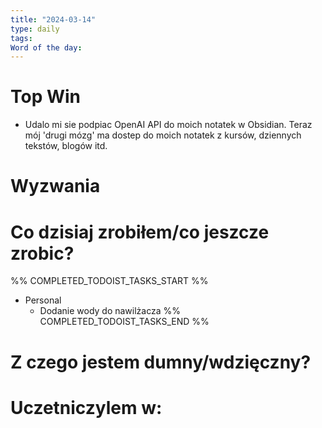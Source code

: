 ```yaml
---
title: "2024-03-14"
type: daily
tags: 
Word of the day:
---
```

# Top Win
- Udalo mi sie podpiac OpenAI API do moich notatek w Obsidian. Teraz mój 'drugi mózg' ma dostep do moich notatek z kursów, dziennych tekstów, blogów itd.
# Wyzwania


# Co dzisiaj zrobiłem/co jeszcze zrobic?
%% COMPLETED_TODOIST_TASKS_START %%
* Personal
    * Dodanie wody do nawilżacza 
%% COMPLETED_TODOIST_TASKS_END %%
# Z czego jestem dumny/wdzięczny?

# Uczetniczylem w:
